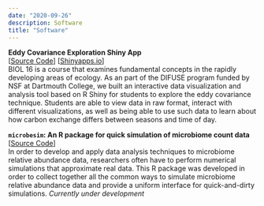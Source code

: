 ```yaml
---
date: "2020-09-26"
description: Software
title: "Software"
---
```


**Eddy Covariance Exploration Shiny App**  
[[Source Code](https://github.com/qpmnguyen/DIFUSE_2020_EddyCovariance)] [[Shinyapps.io](https://qpmnguyen.shinyapps.io/difuse_2020_eddycovariance/)]   
BIOL 16 is a course that examines fundamental concepts in the rapidly developing areas of ecology. As an part of the DIFUSE program funded by NSF at Dartmouth College, we built an interactive data visualization and analysis tool based on R Shiny for students to explore the eddy covariance technique. Students are able to view data in raw format, interact with different visualizations, as well as being able to use such data to learn about how carbon exchange differs between seasons and time of day.  
 

**`microbesim`: An R package for quick simulation of microbiome count data**  
[[Source Code](https://github.com/qpmnguyen/microbesim)]  
In order to develop and apply data analysis techniques to microbiome relative abundance data, researchers often have to perform numerical simulations that approximate real data. This R package was developed in order to collect together all the common ways to simulate microbiome relative abundance data and provide a uniform interface for quick-and-dirty simulations. *Currently under development*  

  

